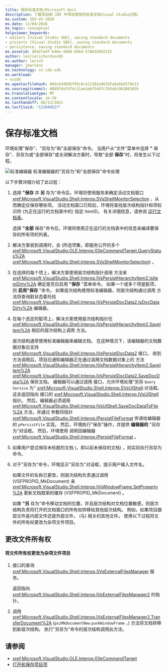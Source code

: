 ```yaml
---
title: 保存标准文档|Microsoft Docs
description: 了解添加到 IDE 中项目类型的标准文档Visual Studio过程。
ms.custom: SEO-VS-2020
ms.date: 11/04/2016
ms.topic: conceptual
helpviewer_keywords:
- editors [Visual Studio SDK], saving standard documents
- projects [Visual Studio SDK], saving standard documents
- persistence, saving standard documents
ms.assetid: d692fedf-b46e-4d60-84bd-578635042235
author: leslierichardson95
ms.author: lerich
manager: jmartens
ms.technology: vs-ide-sdk
ms.workload:
- vssdk
ms.openlocfilehash: 00dcb3d9d5f93c8c412302ad67dfa8a5bd379e12
ms.sourcegitcommit: 68897da7d74c31ae1ebf5d47c7b5ddc9b108265b
ms.translationtype: MT
ms.contentlocale: zh-CN
ms.lasthandoff: 08/13/2021
ms.locfileid: "122049527"
---
```

# <a name="saving-a-standard-document"></a>保存标准文档
环境处理"保存"、"另存为"和"全部保存"命令。 当用户从"文件"菜单中选择 **"** 保存"、另存为或"全部保存"或关闭解决方案时，导致"全部 **保存**"时，将发生以下过程。

 ![标准编辑器](../../extensibility/internals/media/public.gif "公开") 标准编辑器的"另存为"和"全部保存"命令处理

 以下步骤详细介绍了此过程：

1. 选择 **"保存** 并 **另** 存为"命令后，环境将使用服务来确定活动文档窗口 <xref:Microsoft.VisualStudio.Shell.Interop.SVsShellMonitorSelection> ，从而确定应保存哪些项。 活动文档窗口已知后，环境将查找层次结构指针和项标识符 (为正在运行的文档表中的) 指定 itemID。 有关详细信息，请参阅 [运行文档表](../../extensibility/internals/running-document-table.md)。

    选择 **"全部** 保存"命令后，环境将使用正在运行的文档表中的信息来编译要保存的所有项的列表。

2. 解决方案收到调用时，会 (所选项集，即服务公开的多个 <xref:Microsoft.VisualStudio.OLE.Interop.IOleCommandTarget.QueryStatus%2A> <xref:Microsoft.VisualStudio.Shell.Interop.SVsShellMonitorSelection>) 。

3. 在选择的每个项上，解决方案使用层次结构指针调用 方法来 <xref:Microsoft.VisualStudio.Shell.Interop.IVsPersistHierarchyItem2.IsItemDirty%2A> 确定是否应启用 **"保存** "菜单命令。 如果一个或多个项是脏项，则 **启用"保存** "命令。 如果层次结构使用标准编辑器，则层次结构通过调用 方法将查询脏状态委托给 <xref:Microsoft.VisualStudio.Shell.Interop.IVsPersistDocData2.IsDocDataDirty%2A> 编辑器。

4. 在每个选定的脏项上，解决方案使用层次结构指针在 <xref:Microsoft.VisualStudio.Shell.Interop.IVsPersistHierarchyItem2.SaveItem%2A> 相应的层次结构上调用 方法。

    层次结构通常使用标准编辑器来编辑文档。 在这种情况下，该编辑器的文档数据对象应支持 <xref:Microsoft.VisualStudio.Shell.Interop.IVsPersistDocData2> 接口。 收到方法调用后，项目应通知编辑器正在通过调用文档数据对象上的 方法 <xref:Microsoft.VisualStudio.Shell.Interop.IVsPersistHierarchyItem2.SaveItem%2A> <xref:Microsoft.VisualStudio.Shell.Interop.IVsPersistDocData2.SaveDocData%2A> 保存文档。 编辑器可以通过调用 接口，允许环境处理"另存 `Query Service` 为" <xref:Microsoft.VisualStudio.Shell.Interop.SVsUIShell> 对话框。 这会返回指向 接口的 <xref:Microsoft.VisualStudio.Shell.Interop.IVsUIShell> 指针。 然后，编辑器必须调用 <xref:Microsoft.VisualStudio.Shell.Interop.IVsUIShell.SaveDocDataToFile%2A> 方法，并通过 参数将指针 <xref:Microsoft.VisualStudio.Shell.Interop.IPersistFileFormat> 传递给编辑器的 `pPersistFile` 实现。 然后，环境执行"保存"操作，并提供 **编辑器的** "另存为"对话框。 然后，环境使用 调用回编辑器 <xref:Microsoft.VisualStudio.Shell.Interop.IPersistFileFormat> 。

5. 如果用户尝试保存未标题的文档 (，即以前未保存的文档) ，则实际执行另存为命令。

6. 对于"另存为"命令，环境显示"另存为"对话框，提示用户输入文件名。

    如果文件的名称已更改，则层次结构负责通过调用 (VSFPROPID_MkDocument) 来 <xref:Microsoft.VisualStudio.Shell.Interop.IVsWindowFrame.SetProperty%2A> 更新文档框架的缓存 (VSFPROPID_MkDocument) 。

   如果 **"另** 存为"命令移动文档的位置，并且层次结构对文档位置敏感，则层次结构负责将打开的文档窗口的所有权转移给其他层次结构。 例如，如果项目跟踪文件是内部文件还是外部文件， (与) 相关的其他文件。 使用以下过程将文件的所有权更改为杂项文件项目。

## <a name="changing-file-ownership"></a>更改文件所有权

#### <a name="to-change-file-ownership-to-the-miscellaneous-files-project"></a>将文件所有权更改为杂项文件项目

1. 接口的查询 <xref:Microsoft.VisualStudio.Shell.Interop.SVsExternalFilesManager> 服务。

     返回指向 <xref:Microsoft.VisualStudio.Shell.Interop.IVsExternalFilesManager2> 的指针。

2. 调用 <xref:Microsoft.VisualStudio.Shell.Interop.IVsExternalFilesManager2.TransferDocument%2A> (`pszMkDocumentNew` `punkWindowFrame` ，) 方法将文档转移到新层次结构。 执行"另存为"命令的层次结构调用此方法。

## <a name="see-also"></a>请参阅
- <xref:Microsoft.VisualStudio.OLE.Interop.IOleCommandTarget>
- [打开和保存项目项](../../extensibility/internals/opening-and-saving-project-items.md)
